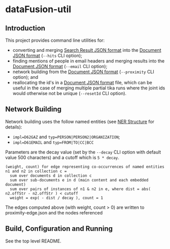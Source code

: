 # dataFusion-util

## Introduction
This project provides command line utilities for:
- converting and merging [Search Result JSON format](../dataFusion-common#search-result-json-format) into the [Document JSON format](../dataFusion-common#document-json-format) (`--hits` CLI option);
- finding mentions of people in email headers and merging results into the [Document JSON format](../dataFusion-common#document-json-format) (`--email` CLI option);
- network building from the [Document JSON format](../dataFusion-common#document-json-format) (`--proximity` CLI option); and
- reallocating the id's in a [Document JSON format](../dataFusion-common#document-json-format) file, which can be useful in the case of merging multiple partial tika runs where the joint ids would otherwise not be unique (`--resetId` CLI option). 

## Network Building
Network building uses the follow named entities (see [NER Structure](../dataFusion-common#ner-structure) for details):
- `impl=D62GAZ` and `typ=PERSON|PERSON2|ORGANIZATION`;
- `impl=D61EMAIL` and `typ=FROM|TO|CC|BCC`

Parameters are the decay value (set by the `--decay` CLI option with default value 500 characters) and a cutoff which is `5 * decay`.

    (weight, count) for edge representing co-occurrences of named entities n1 and n2 in collection c =
      sum over documents d in collection c
      sum over sub-documents e in d (main content and each embedded document)
      sum over pairs of instances of n1 & n2 in e, where dist = abs( n2.offStr - n2.offStr ) < cutoff
      weight = exp( - dist / decay ), count = 1
      
The edges computed above (with weight, count > 0) are written to proximity-edge.json and the nodes referenced 

## Build, Configuration and Running

See the top level README.
